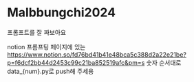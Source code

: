 # Malbbungchi2024

프롬프트를 잘 짜보아요

notion 프롬프팅 페이지에 있는 https://www.notion.so/fd76bd41b41e48bca5c388d2a22e21be?p=f6dcf2bb44d2453c99c21ba852519afc&pm=s
숫자 순서대로 data_{num}.py로 push해 주세용